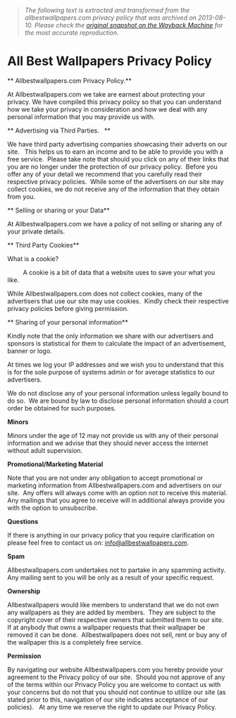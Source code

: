 > *The following text is extracted and transformed from the allbestwallpapers.com privacy policy that was archived on 2013-08-10. Please check the [original snapshot on the Wayback Machine](https://web.archive.org/web/20130810054937id_/http%3A//www.allbestwallpapers.com/pp.htm) for the most accurate reproduction.*

# All Best Wallpapers Privacy Policy

** Allbestwallpapers.com Privacy Policy.**

  
At Allbestwallpapers.com we take are earnest about protecting your privacy. We have compiled this privacy policy so that you can understand how we take your privacy in consideration and how we deal with any personal information that you may provide us with. 

** Advertising via Third Parties.   **

We have third party advertising companies showcasing their adverts on our site.   This helps us to earn an income and to be able to provide you with a free service.  Please take note that should you click on any of their links that you are no longer under the protection of our privacy policy.  Before you offer any of your detail we recommend that you carefully read their respective privacy policies.  While some of the advertisers on our site may collect cookies, we do not receive any of the information that they obtain from you.

** Selling or sharing or your Data**

At Allbestwallpapers.com we have a policy of not selling or sharing any of your private details.

** Third Party Cookies**

What is a cookie?

         A cookie is a bit of data that a website uses to save your what you like. 

While Allbestwallpapers.com does not collect cookies, many of the advertisers that use our site may use cookies.  Kindly check their respective privacy policies before giving permission.

** Sharing of your personal information**

Kindly note that the only information we share with our advertisers and sponsors is statistical for them to calculate the impact of an advertisement, banner or logo.

At times we log your IP addresses and we wish you to understand that this is for the sole purpose of systems admin or for average statistics to our advertisers. 

We do not disclose any of your personal information unless legally bound to do so.  We are bound by law to disclose personal information should a court order be obtained for such purposes.

**Minors**

Minors under the age of 12 may not provide us with any of their personal information and we advise that they should never access the internet without adult supervision.

**Promotional/Marketing Material**

Note that you are not under any obligation to accept promotional or marketing information from Allbestwallpapers.com and advertisers on our site.  Any offers will always come with an option not to receive this material.  Any mailings that you agree to receive will in additional always provide you with the option to unsubscribe.

**Questions**

If there is anything in our privacy policy that you require clarification on please feel free to contact us on:  [ info@allbestwallpapers.com](mailto:info@allbestwallpapers.com).

**Spam**

Allbestwallpapers.com undertakes not to partake in any spamming activity.  Any mailing sent to you will be only as a result of your specific request.

**Ownership**

Allbestwallpapers would like members to understand that we do not own any wallpapers as they are added by members.  They are subject to the copyright cover of their respective owners that submitted them to our site.  If at anybody that owns a wallpaper requests that their wallpaper be removed it can be done.  Allbestwallpapers does not sell, rent or buy any of the wallpaper this is a completely free service.

**Permission**

By navigating our website Allbestwallpapers.com you hereby provide your agreement to the Privacy policy of our site.  Should you not approve of any of the terms within our Privacy Policy you are welcome to contact us with your concerns but do not that you should not continue to utilize our site (as stated prior to this, navigation of our site indicates acceptance of our policies).   At any time we reserve the right to update our Privacy Policy.

